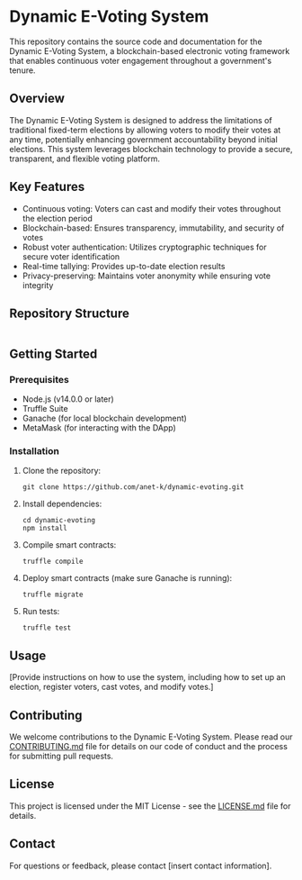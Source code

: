 # Dynamic E-Voting System

This repository contains the source code and documentation for the Dynamic E-Voting System, a blockchain-based electronic voting framework that enables continuous voter engagement throughout a government's tenure.

## Overview

The Dynamic E-Voting System is designed to address the limitations of traditional fixed-term elections by allowing voters to modify their votes at any time, potentially enhancing government accountability beyond initial elections. This system leverages blockchain technology to provide a secure, transparent, and flexible voting platform.

## Key Features

- Continuous voting: Voters can cast and modify their votes throughout the election period
- Blockchain-based: Ensures transparency, immutability, and security of votes
- Robust voter authentication: Utilizes cryptographic techniques for secure voter identification
- Real-time tallying: Provides up-to-date election results
- Privacy-preserving: Maintains voter anonymity while ensuring vote integrity

## Repository Structure

```

```

## Getting Started

### Prerequisites

- Node.js (v14.0.0 or later)
- Truffle Suite
- Ganache (for local blockchain development)
- MetaMask (for interacting with the DApp)

### Installation

1. Clone the repository:
   ```
   git clone https://github.com/anet-k/dynamic-evoting.git
   ```

2. Install dependencies:
   ```
   cd dynamic-evoting
   npm install
   ```

3. Compile smart contracts:
   ```
   truffle compile
   ```

4. Deploy smart contracts (make sure Ganache is running):
   ```
   truffle migrate
   ```

5. Run tests:
   ```
   truffle test
   ```

## Usage

[Provide instructions on how to use the system, including how to set up an election, register voters, cast votes, and modify votes.]

## Contributing

We welcome contributions to the Dynamic E-Voting System. Please read our [CONTRIBUTING.md](CONTRIBUTING.md) file for details on our code of conduct and the process for submitting pull requests.

## License

This project is licensed under the MIT License - see the [LICENSE.md](LICENSE.md) file for details.


## Contact

For questions or feedback, please contact [insert contact information].

